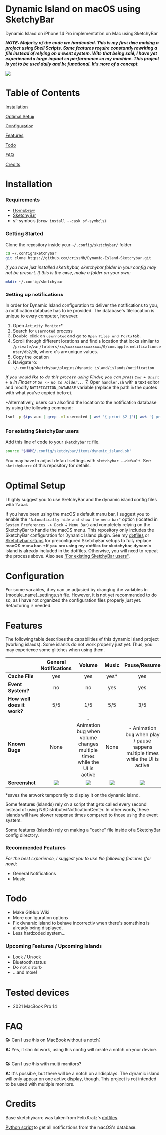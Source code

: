 # Dynamic Island on macOS using SketchyBar
Dynamic Island on iPhone 14 Pro implementation on Mac using SketchyBar

***NOTE: Majority of the code are hardcoded. This is my first time making a project using Shell Scripts. Some features require constantly rewriting a file instead of relying on a event system. With that being said, I have yet experienced a large impact on performance on my machine.***
***This project is yet to be used daily and be functional. It's more of a concept.***

![](images/full.png)

Table of Contents
=================

[Installation](#installation)

[Optimal Setup](#optimal-setup)

[Configuration](#configuration)

[Features](#features)

[Todo](#todo)

[FAQ](#faq)

[Credits](#credits)



Installation
============

### Requirements
- [Homebrew](https://brew.sh/)
- [SketchyBar](https://github.com/FelixKratz/SketchyBar)
- sf-symbols (`brew install --cask sf-symbols`)

### Getting Started
Clone the repository inside your `~/.config/sketchybar/` folder
```bash
cd ~/.config/sketchybar
git clone https://github.com/crissNb/Dynamic-Island-Sketchybar.git
```
*if you have just installed sketchybar, sketchybar folder in your config may not be present. If this is the case, make a folder on your own:*
```bash
mkdir ~/.config/sketchybar
```


### Setting up notifications
In order for Dynamic Island configuration to deliver the notifications to you, a notification database has to be provided. The database's file location is unique to every computer, however.

1. Open `Activity Monitor`*
2. Search for `usernoted` process
3. Double-click on `usernoted` and go to `Open Files and Ports` tab.
4. Scroll through different locations and find a location that looks similar to `/private/var/folders/xx/xxxxxxxxxxxxxxxx/0/com.apple.notificationcenter/db2/db`, where x's are unique values.
5. Copy the location
6. Navigate to: `~/.config/sketchybar/plugins/dynamic_island/islands/notification`

*If you would like to do this process using Finder, you can press `Cmd + Shift + G` in Finder or `Go -> Go to Folder...`*
7. Open `handler.sh` with a text editor and modify `NOTIFICATION_DATABASE` variable (replace the path in the quotes with what you've copied before).

*Alternatively, users can also find the location to the notification database by using the following command:
```bash
lsof -p $(ps aux | grep -m1 usernoted | awk '{ print $2 }')| awk '{ print $NF }' | grep 'db2/db$' | xargs dirname
```

##

### For existing SketchyBar users
Add this line of code to your `sketchybarrc` file.
```bash
source "$HOME/.config/sketchybar/items/dynamic_island.sh"
```
You may have to adjust default settings with `sketchybar --default`. See `sketchybarrc` of this repository for details.



Optimal Setup
=============
I highly suggest you to use SketchyBar and the dynamic island config files with Yabai.

If you have been using the macOS's default menu bar, I suggest you to enable the `"Automatically hide and show the menu bar"` option (located in `System Preferences -> Dock & Menu Bar`) and completely relying on the SketchyBar to handle the macOS menu. This repository only includes the SketchyBar configuration for Dynamic Island plugin. See my [dotfiles](https://github.com/crissNb/dotfiles) or [Sketchybar setups](https://github.com/FelixKratz/SketchyBar/discussions/47) for preconfigured SketchyBar setups to fully replace macOS menu bar.
*If you are using my dotfiles for sketchybar, dynamic island is already included in the dotfiles. Otherwise, you will need to repeat the process above. Also see ["For existing SketchyBar users"](#for-existing-sketchybar-users).

Configuration
=============
For some variables, they can be adjusted by changing the variables in {module_name}_settings.sh file. However, it is not yet recommended to do so, as I have not organized the configuration files properly just yet. Refactoring is needed.

Features
========
The following table describes the capabilities of this dynamic island project (working islands). Some islands do not work properly just yet. Thus, you may experience some glitches when using them.

|               | General Notifications | Volume  | Music | Pause/Resume | App Switch |
| ------------- |:-------------:| :-----: | :---------: | :------: | :--------: |
| **Cache File**      | yes | yes | yes* | yes | no |
| **Event System?**      | no      |   no | yes | yes | yes |
| **How well does it work?** | 5/5      |    1/5 | 5/5 | 3/5 | 5/5 |
| **Known Bugs** | None | - Animation bug when volume changes multiple times while the UI is active | None | - Animation bug when play / pause happens multiple times while the UI is active | None |
| **Screenshot** | ![](images/notification.png) | ![](images/volume.png) | ![](images/music.png) | ![](images/pause.png) | ![](appswitch.png) |

*saves the artwork temporarily to display it on the dynamic island.

Some features (islands) rely on a script that gets called every second instead of using NSDistributedNotficationCenter. In other words, these islands will have slower response times compared to those using the event system.

Some features (islands) rely on making a "cache" file inside of a SketchyBar config directory.

### Recommended Features
*For the best experience, I suggest you to use the following features (for now):*
- General Notifications
- Music

Todo
====
- Make GitHub Wiki
- More configuration options
- Fix dynamic island to behave incorrectly when there's something is already being displayed.
- Less hardcoded system...

### Upcoming Features / Upcoming Islands
- Lock / Unlock
- Bluetooth status
- Do not disturb
- ...and more!

Tested devices
==============
- 2021 MacBook Pro 14

FAQ
===
**Q:** Can I use this on MacBook without a notch?

**A:** Yes, it should work, using this config will create a notch on your device.
##

**Q:** Can I use this with multi monitors?

**A:** It's possible, but there will be a notch on all displays. The dynamic island will only appear on one active display, though. This project is not intended to be used with multiple monitors.
##

Credits
=======
Base sketchybarrc was taken from FelixKratz's [dotfiles](https://github.com/FelixKratz/dotfiles).

[Python script](https://github.com/ydkhatri/MacForensics) to get all notifications from the macOS's database.
